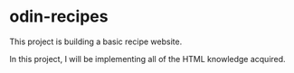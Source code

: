# odin-recipes
This project is building a basic recipe website.

In this project, I will be implementing all of the HTML knowledge acquired.